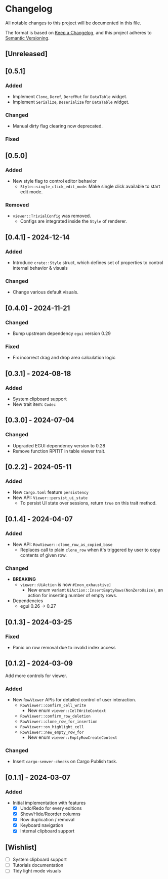 # Changelog

All notable changes to this project will be documented in this file.

The format is based on [Keep a Changelog],
and this project adheres to [Semantic Versioning].

## [Unreleased]

## [0.5.1]

### Added

- Implement `Clone`, `Deref`, `DerefMut` for `DataTable` widget.
- Implement `Serialize`, `Deserialize` for `DataTable` widget.

### Changed

- Manual dirty flag clearing now deprecated.

### Fixed


## [0.5.0] 

### Added

- New style flag to control editor behavior
  - `Style::single_click_edit_mode`: Make single click available to start edit mode.

### Removed

- `viewer::TrivialConfig` was removed.
  - Configs are integrated inside the `Style` of renderer. 

## [0.4.1] - 2024-12-14

### Added

- Introduce `crate::Style` struct, which defines set of properties to control internal
  behavior & visuals

### Changed

- Change various default visuals.

## [0.4.0] - 2024-11-21

### Changed

- Bump upstream dependency `egui` version 0.29

### Fixed

- Fix incorrect drag and drop area calculation logic

## [0.3.1] - 2024-08-18

### Added

- System clipboard support
- New trait item: `Codec`

## [0.3.0] - 2024-07-04

### Changed

- Upgraded EGUI dependency version to 0.28
- Remove function RPITIT in table viewer trait.

## [0.2.2] - 2024-05-11

### Added 

- New `Cargo.toml` feature `persistency`
- New API: `Viewer::persist_ui_state`
  - To persist UI state over sessions, return `true` on this trait method.  

## [0.1.4] - 2024-04-07

### Added

- New API: `RowViewer::clone_row_as_copied_base`
  - Replaces call to plain `clone_row` when it's triggered by user to copy contents of given row.

### Changed

- **BREAKING** 
  - `viewer::UiAction` is now `#[non_exhaustive]`
    - New enum variant `UiAction::InsertEmptyRows(NonZeroUsize)`, an action for inserting number of empty rows.
- Dependencies
  - egui 0.26 -> 0.27
  
## [0.1.3] - 2024-03-25

### Fixed

- Panic on row removal due to invalid index access 

## [0.1.2] - 2024-03-09

Add more controls for viewer.

### Added

- New `RowViewer` APIs for detailed control of user interaction.
  - `RowViewer::confirm_cell_write`
    - New enum `viewer::CellWriteContext`
  - `RowViewer::confirm_row_deletion`
  - `RowViewer::clone_row_for_insertion`
  - `RowViewer::on_highlight_cell`
  - `RowViewer::new_empty_row_for`
    - New enum `viewer::EmptyRowCreateContext`

### Changed

- Insert `cargo-semver-checks` on Cargo Publish task.

## [0.1.1] - 2024-03-07

### Added

- Initial implementation with features
  - [x] Undo/Redo for every editions
  - [x] Show/Hide/Reorder columns
  - [x] Row duplication / removal
  - [x] Keyboard navigation
  - [x] Internal clipboard support

## [Wishlist]

- [ ] System clipboard support
- [ ] Tutorials documentation
- [ ] Tidy light mode visuals

<!-- Links -->
[keep a changelog]: https://keepachangelog.com/en/1.0.0/
[semantic versioning]: https://semver.org/spec/v2.0.0.html

